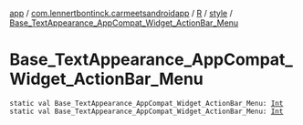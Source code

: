 [app](../../../index.md) / [com.lennertbontinck.carmeetsandroidapp](../../index.md) / [R](../index.md) / [style](index.md) / [Base_TextAppearance_AppCompat_Widget_ActionBar_Menu](./-base_-text-appearance_-app-compat_-widget_-action-bar_-menu.md)

# Base_TextAppearance_AppCompat_Widget_ActionBar_Menu

`static val Base_TextAppearance_AppCompat_Widget_ActionBar_Menu: `[`Int`](https://kotlinlang.org/api/latest/jvm/stdlib/kotlin/-int/index.html)
`static val Base_TextAppearance_AppCompat_Widget_ActionBar_Menu: `[`Int`](https://kotlinlang.org/api/latest/jvm/stdlib/kotlin/-int/index.html)